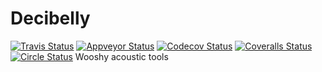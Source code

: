 Decibelly
=========

[![Travis Status](https://travis-ci.org/audioplastic/decibelly.svg?branch=master)](https://travis-ci.org/audioplastic/decibelly)
[![Appveyor Status](https://ci.appveyor.com/api/projects/status/github/audioplastic/decibelly)](https://ci.appveyor.com/project/audioplastic/decibelly)
[![Codecov Status](https://codecov.io/github/audioplastic/decibelly/coverage.svg?branch=master)](https://codecov.io/gh/audioplastic/decibelly)
[![Coveralls Status](https://coveralls.io/repos/github/audioplastic/decibelly/badge.svg?branch=master)](https://coveralls.io/github/audioplastic/decibelly?branch=master)
[![Circle Status](https://circleci.com/gh/audioplastic/decibelly.png)](https://circleci.com/gh/audioplastic/decibelly)
Wooshy acoustic tools